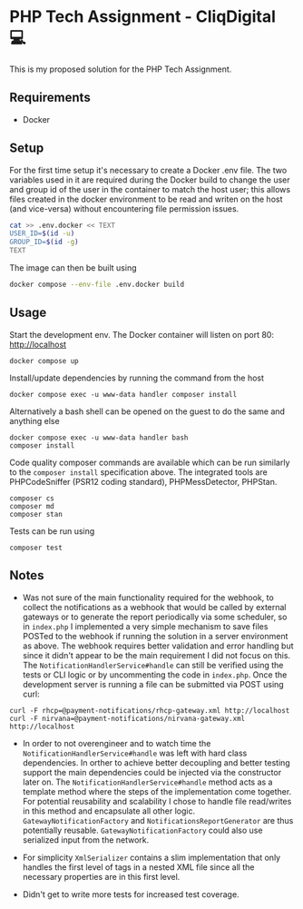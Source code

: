 # PHP Tech Assignment - CliqDigital :computer:

This is my proposed solution for the PHP Tech Assignment.

## Requirements

  - Docker

## Setup

For the first time setup it's necessary to create a Docker .env file. The two variables used in it are required during the Docker build to change the user and group id of the user in the container to match the host user; this allows files created in the docker environment to be read and writen on the host (and vice-versa) without encountering file permission issues.

```bash
cat >> .env.docker << TEXT
USER_ID=$(id -u)
GROUP_ID=$(id -g)
TEXT
```

The image can then be built using

```bash
docker compose --env-file .env.docker build
```

## Usage

Start the development env. The Docker container will listen on port 80: [http://localhost](http://localhost)
```
docker compose up
```

Install/update dependencies by running the command from the host
```
docker compose exec -u www-data handler composer install
```

Alternatively a bash shell can be opened on the guest to do the same and anything else
```
docker compose exec -u www-data handler bash
composer install
```

Code quality composer commands are available which can be run similarly to the `composer install` specification above. The integrated tools are PHPCodeSniffer (PSR12 coding standard), PHPMessDetector, PHPStan.

```
composer cs
composer md
composer stan
```

Tests can be run using
```
composer test
```

## Notes

- Was not sure of the main functionality required for the webhook, to collect the notifications as a webhook that would be called by external gateways or to generate the report periodically via some scheduler, so in `index.php` I implemented a very simple mechanism to save files POSTed to the webhook if running the solution in a server environment as above. The webhook requires better validation and error handling but since it didn't appear to be the main requirement I did not focus on this. The `NotificationHandlerService#handle` can still be verified using the tests or CLI logic or by uncommenting the code in `index.php`. Once the development server is running a file can be submitted via POST using curl:

```
curl -F rhcp=@payment-notifications/rhcp-gateway.xml http://localhost
curl -F nirvana=@payment-notifications/nirvana-gateway.xml http://localhost
```

- In order to not overengineer and to watch time the `NotificationHandlerService#handle` was left with hard class dependencies. In orther to achieve better decoupling and better testing support the main dependencies could be injected via the constructor later on. The `NotificationHandlerService#handle` method acts as a template method where the steps of the implementation come together. For potential reusability and scalability I chose to handle file read/writes in this method and encapsulate all other logic. `GatewayNotificationFactory` and `NotificationsReportGenerator` are thus potentially reusable. `GatewayNotificationFactory` could also use serialized input from the network.

- For simplicity `XmlSerializer` contains a slim implementation that only handles the first level of tags in a nested XML file since all the necessary properties are in this first level.

- Didn't get to write more tests for increased test coverage.

